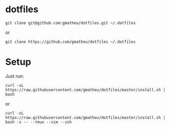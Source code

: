 dotfiles
===========

`git clone git@github.com:gmatheu/dotfiles.git ~/.dotfiles`

or

`git clone https://github.com/gmatheu/dotfiles ~/.dotfiles`


# Setup

Just run:

`curl -sL https://raw.githubusercontent.com/gmatheu/dotfiles/master/install.sh | bash`

or

`curl -sL https://raw.githubusercontent.com/gmatheu/dotfiles/master/install.sh | bash -s -- --tmux --vim --zsh`

